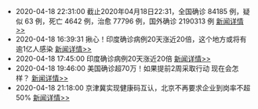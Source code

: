 - 2020-04-18 22:31:00  截止2020年04月18日22:31，全国确诊 84185 例，疑似 63 例，死亡 4642 例，治愈 77796 例，国外确诊 2190313 例  [新闻详情>>](https://github.com/AlbertGithubHome/ChineseVictory/blob/master/PneumoniaMap/20200418223100.jpg)
- 2020-04-18 16:39:31  揪心！印度确诊病例20天涨近20倍，这个地方或将有逾1亿人感染  [新闻详情>>](http://finance.ifeng.com/c/7vlzMwQKbRg)
- 2020-04-18 17:45:00  印度确诊病例20天涨近20倍  [新闻详情>>](http://finance.sina.com.cn/stock/relnews/us/2020-04-18/doc-iircuyvh8532224.shtml)
- 2020-04-18 19:46:00  美国确诊超70万！如果提前2周采取行动 现在会怎样？  [新闻详情>>](http://news.sina.com.cn/w/2020-04-18/doc-iirczymi7074414.shtml)
- 2020-04-18 21:18:00  京津冀实现健康码互认，北京不再要求企业到岗率不超50%  [新闻详情>>](http://news.sina.com.cn/c/2020-04-18/doc-iirczymi7080328.shtml)
